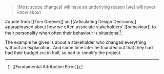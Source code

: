 > [Most scope changes] will have an underlying reason [we] will never know about

#quote  from [[Tom Greever]] on [[Articulating Design Decisions]] #paraphrased about how we often associate stakeholders' [[behaviour]] to their personality when often their behaviour is situational[^1].

The example he gives is about a stakeholder who changed everything without an explanation. And some time later he founded out that they had had their budget cut in half, so had to simplify the project.

[^1]: [[Fundamental Attribution Error]]